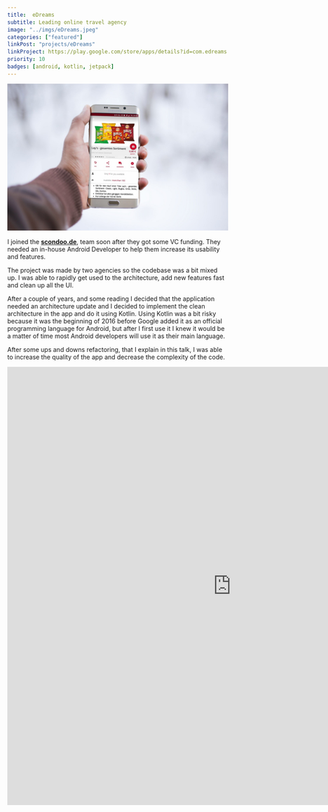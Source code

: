 ```yaml
---
title:  eDreams
subtitle: Leading online travel agency
image: "../imgs/eDreams.jpeg"
categories: ["featured"]
linkPost: "projects/eDreams"
linkProject: https://play.google.com/store/apps/details?id=com.edreams.travel&hl=en_us
priority: 10
badges: [android, kotlin, jetpack]
---
```


![scondoo](../imgs/scondoo.jpeg)

I joined the <b>[scondoo.de](https://scondoo.de)</b>, team soon after they got some VC funding. They needed an in-house Android Developer to help them increase its usability and features.

The project was made by two agencies so the codebase was a bit mixed up. I was able to rapidly get used to the architecture, add new features fast and clean up all the UI.

After a couple of years, and some reading I decided that the application needed an architecture update and I decided to implement the clean architecture in the app and do it using Kotlin. Using Kotlin was a bit risky because it was the beginning of 2016 before Google added it as an official programming language for Android, but after I first use it I knew it would be a matter of time most Android developers will use it as their main language.

After some ups and downs refactoring, that I explain in this talk, I was able to increase the quality of the app and decrease the complexity of the code.

<iframe width="1020" height="1000" src="https://www.youtube.com/embed/4m774bHxRJE?rel=0" frameborder="0" allow="autoplay; encrypted-media" allowfullscreen></iframe>
